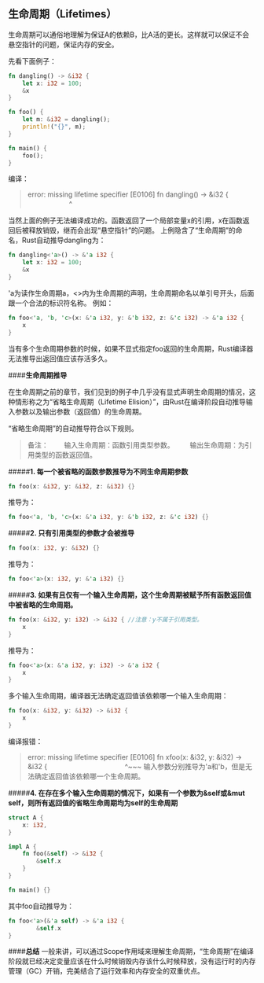 **生命周期（Lifetimes）**
-------------
生命周期可以通俗地理解为保证A的依赖B，比A活的更长。这样就可以保证不会悬空指针的问题，保证内存的安全。

先看下面例子：
```rust
fn dangling() -> &i32 {
    let x: i32 = 100;
    &x
}

fn foo() {
	let m: &i32 = dangling();
	println!("{}", m);
}

fn main() {
	foo();
}
```
编译：
> error: missing lifetime specifier [E0106]
fn dangling() -> &i32 {
　　　　　　^

当然上面的例子无法编译成功的。函数返回了一个局部变量x的引用，x在函数返回后被释放销毁，继而会出现“悬空指针”的问题。
上例隐含了“生命周期”的命名，Rust自动推导dangling为：

```rust
fn dangling<'a>() -> &'a i32 {
    let x: i32 = 100;
    &x
}
```

'a为读作生命周期a，<>内为生命周期的声明，生命周期命名以单引号开头，后面跟一个合法的标识符名称。
例如：
```rust
fn foo<'a, 'b, 'c>(x: &'a i32, y: &'b i32, z: &'c i32) -> &'a i32 {
	x
}
```

当有多个生命周期参数的时候，如果不显式指定foo返回的生命周期，Rust编译器无法推导出返回值应该存活多久。

####**生命周期推导**

在生命周期之前的章节，我们见到的例子中几乎没有显式声明生命周期的情况，这种情形称之为“省略生命周期（Lifetime Elision）”，由Rust在编译阶段自动推导输入参数以及输出参数（返回值）的生命周期。

“省略生命周期”的自动推导符合以下规则。

> 备注：
> 　　输入生命周期：函数引用类型参数。
> 　　输出生命周期：为引用类型的函数返回值。

#####**1. 每一个被省略的函数参数推导为不同生命周期参数**
```rust
fn foo(x: &i32, y: &i32, z: &i32) {}
```
推导为：
```rust
fn foo<'a, 'b, 'c>(x: &'a i32, y: &'b i32, z: &'c i32) {}
```

#####**2. 只有引用类型的参数才会被推导**
```rust
fn foo(x: i32, y: &i32) {}
```
推导为：
```rust
fn foo<'a>(x: i32, y: &'a i32) {}
```

#####**3. 如果有且仅有一个输入生命周期，这个生命周期被赋予所有函数返回值中被省略的生命周期。**
```rust
fn foo(x: &i32, y: i32) -> &i32 { //注意：y不属于引用类型。
	x
}
```
推导为：
```rust
fn foo<'a>(x: &'a i32, y: i32) -> &'a i32 {
	x
}
```

多个输入生命周期，编译器无法确定返回值该依赖哪一个输入生命周期：
```rust
fn foo(x: &i32, y: &i32) -> &i32 {
	x
}
```
编译报错：
>error: missing lifetime specifier [E0106]
fn xfoo(x: &i32, y: &i32) -> &i32 {
　　　　　　　　　　　^~~~
输入参数分别推导为'a和'b，但是无法确定返回值该依赖哪一个生命周期。


#####**4. 在存在多个输入生命周期的情况下，如果有一个参数为&self或&mut self，则所有返回值的省略生命周期均为self的生命周期**
```rust
struct A {
    x: i32,
}

impl A {
	fn foo(&self) -> &i32 {
		&self.x
	}
}

fn main() {}
```
其中foo自动推导为：
```rust
fn foo<'a>(&'a self) -> &'a i32 {
		&self.x
}
```

####**总结**
一般来讲，可以通过Scope作用域来理解生命周期，“生命周期”在编译阶段就已经决定变量应该在什么时候销毁内存该什么时候释放，没有运行时的内存管理（GC）开销，完美结合了运行效率和内存安全的双重优点。
